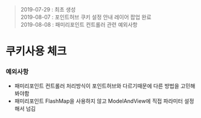> 2019-07-29 : 최초 생성  
> 2019-08-07 : 포인트허브 쿠키 설정 안내 레이어 팝업 완료  
> 2019-08-08 : 패미리포인트 컨트롤러 관련 예외사항

쿠키사용 체크
=============

### 예외사항

-	패미리포인트 컨트롤러 처리방식이 포인트허브와 다르기때문에 다른 방법을 고민해봐야함
-	패미리포인트 FlashMap을 사용하지 않고 ModelAndView에 직접 파라미터 설정해서 넘김
